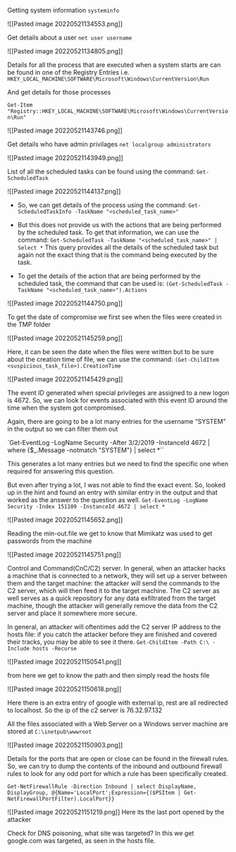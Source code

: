 Getting system information `systeminfo`

![[Pasted image 20220521134553.png]]

Get details about a user `net user username`

![[Pasted image 20220521134805.png]]


Details for all the process that are executed when a system starts are can be found in one of the Registry Entries i.e. `HKEY_LOCAL_MACHINE\SOFTWARE\Microsoft\Windows\CurrentVersion\Run`

And get details for those processes 

`Get-Item "Registry::HKEY_LOCAL_MACHINE\SOFTWARE\Microsoft\Windows\CurrentVersion\Run"`

![[Pasted image 20220521143746.png]]


Get details who have admin privilages `net localgroup administrators`

![[Pasted image 20220521143949.png]]


List of all the scheduled tasks can be found using the command: `Get-ScheduledTask`

![[Pasted image 20220521144137.png]]

- So, we can get details of the process using the command: `Get-ScheduledTaskInfo -TaskName "<scheduled_task_name>"`

- But this does not provide us with the actions that are being performed by the scheduled task. To get that information, we can use the command: `Get-ScheduledTask -TaskName "<scheduled_task_name>" | Select *`
	This query provides all the details of the scheduled task but again not the exact thing that is the command being executed by the task.
    
- To get the details of the action that are being performed by the scheduled task, the command that can be used is: `(Get-ScheduledTask -TaskName "<scheduled_task_name>").Actions`

![[Pasted image 20220521144750.png]]

To get the date of compromise we first see when the files were created in the TMP folder

![[Pasted image 20220521145259.png]]

Here, it can be seen the date when the files were written but to be sure about the creation time of file, we can use the command: `(Get-ChildItem <suspicious_task_file>).CreationTime`

![[Pasted image 20220521145429.png]]


The event ID generated when special privileges are assigned to a new logon is 4672. So, we can look for events associated with this event ID around the time when the system got compromised.

Again, there are going to be a lot many entries for the username “SYSTEM” in the output so we can filter them out

`Get-EventLog -LogName Security -After 3/2/2019 -InstanceId 4672 | where {$_.Message -notmatch "SYSTEM"} | select *``

This generates a lot many entries but we need to find the specific one when required for answering this question.

But even after trying a lot, I was not able to find the exact event. So, looked up in the hint and found an entry with similar entry in the output and that worked as the answer to the question as well. 
`Get-EventLog -LogName Security -Index 151109 -InstanceId 4672 | select *`

![[Pasted image 20220521145652.png]]

Reading the min-out.file we get to know that Mimikatz was used to get passwords from the machine

![[Pasted image 20220521145751.png]]

Control and Command(CnC/C2) server. In general, when an attacker hacks a machine that is connected to a network, they will set up a server between them and the target machine: the attacker will send the commands to the C2 server, which will then feed it to the target machine. The C2 server as well serves as a quick repository for any data exfiltrated from the target machine, though the attacker will generally remove the data from the C2 server and place it somewhere more secure.

In general, an attacker will oftentimes add the C2 server IP address to the hosts file: if you catch the attacker before they are finished and covered their tracks, you may be able to see it there. 
`Get-ChildItem -Path C:\ -Include hosts -Recurse`

![[Pasted image 20220521150541.png]]

from here we get to know the path and then simply read the hosts file

![[Pasted image 20220521150618.png]]

Here there is an extra entry of google with external ip, rest are all redirected to localhost. So the ip of the c2 server is 76.32.97.132

All the files associated with a Web Server on a Windows server machine are stored at `C:\inetpub\wwwroot`

![[Pasted image 20220521150903.png]]

Details for the ports that are open or close can be found in the firewall rules. So, we can try to dump the contents of the inbound and outbound firewall rules to look for any odd port for which a rule has been specifically created.

`Get-NetFirewallRule -Direction Inbound | select DisplayName, DisplayGroup, @{Name='LocalPort';Expression={($PSItem | Get-NetFirewallPortFilter).LocalPort}}`

![[Pasted image 20220521151219.png]]
Here its the last port opened by the attacker


Check for DNS poisoning, what site was targeted?
In this we get google.com was targeted, as seen in the hosts file.
